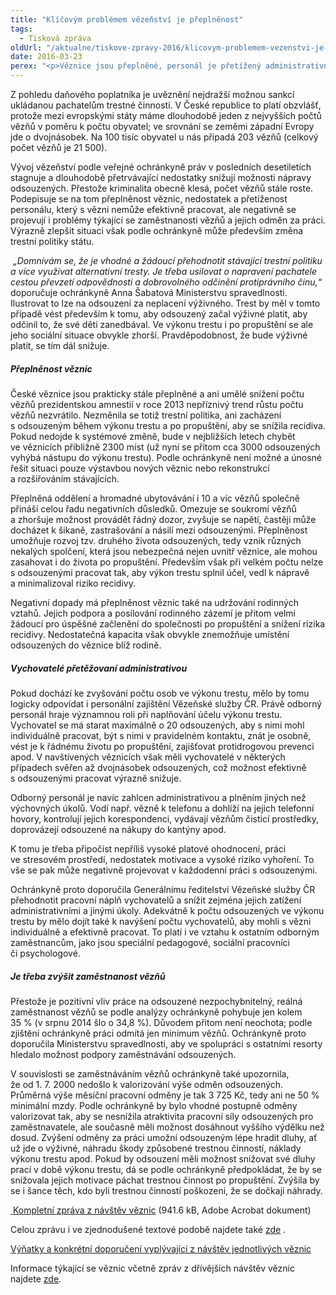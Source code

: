 ```yaml
---
title: "Klíčovým problémem vězeňství je přeplněnost"
tags:
  - Tisková zpráva
oldUrl: "/aktualne/tiskove-zpravy-2016/klicovym-problemem-vezenstvi-je-preplnenost"
date: 2016-03-23
perex: "<p>Věznice jsou přeplněné, personál je přetížený administrativními úkoly a nemůže se dostatečně věnovat práci s odsouzenými. S tím pak souvisí řada dalších problémů, které ve výsledku snižují možnosti nápravy odsouzených. Takové jsou hlavní závěry návštěv veřejné ochránkyně práv ve věznicích.</p>"
---
```


<!-- imported from the old website -->

<p>Z pohledu daňového poplatníka je uvěznění nejdražší možnou sankcí ukládanou pachatelům trestné činnosti. V České republice to platí obzvlášť, protože mezi evropskými státy máme dlouhodobě jeden z nejvyšších počtů vězňů v poměru k počtu obyvatel; ve srovnání se zeměmi západní Evropy jde o dvojnásobek. Na 100 tisíc obyvatel u nás připadá 203 vězňů (celkový počet vězňů je 21 500).  </p><p>Vývoj vězeňství podle veřejné ochránkyně práv v posledních desetiletích stagnuje a dlouhodobě přetrvávající nedostatky snižují možnosti nápravy odsouzených. Přestože kriminalita obecně klesá, počet vězňů stále roste. Podepisuje se na tom přeplněnost věznic, nedostatek a přetíženost personálu, který s vězni nemůže efektivně pracovat, ale negativně se projevují i problémy týkající se zaměstnanosti vězňů a jejich odměn za práci. Výrazně zlepšit situaci však podle ochránkyně může především změna trestní politiky státu.</p><p><i> „Domnívám se, že je vhodné a žádoucí přehodnotit stávající trestní politiku a více využívat alternativní tresty. Je třeba usilovat o napravení pachatele cestou převzetí odpovědnosti a dobrovolného odčinění protiprávního činu,“</i> doporučuje ochránkyně Anna Šabatová Ministerstvu spravedlnosti. Ilustrovat to lze na odsouzení za neplacení výživného. Trest by měl v tomto případě vést především k tomu, aby odsouzený začal výživné platit, aby odčinil to, že své děti zanedbával. Ve výkonu trestu i po propuštění se ale jeho sociální situace obvykle zhorší. Pravděpodobnost, že bude výživné platit, se tím dál snižuje. </p><h5>Přeplněnost věznic</h5><p>České věznice jsou prakticky stále přeplněné a ani umělé snížení počtu vězňů prezidentskou amnestií v roce 2013 nepříznivý trend růstu počtu vězňů nezvrátilo. Nezměnila se totiž trestní politika, ani zacházení s odsouzeným během výkonu trestu a po propuštění, aby se snížila recidiva. Pokud nedojde k systémové změně, bude v nejbližších letech chybět ve věznicích přibližně 2300 míst (už nyní se přitom cca 3000 odsouzených vyhýbá nástupu do výkonu trestu). Podle ochránkyně není možné a únosné řešit situaci pouze výstavbou nových věznic nebo rekonstrukcí a rozšiřováním stávajících.</p><p>Přeplněná oddělení a hromadné ubytovávání i 10 a víc vězňů společně přináší celou řadu negativních důsledků. Omezuje se soukromí vězňů a zhoršuje možnost provádět řádný dozor, zvyšuje se napětí, častěji může docházet k šikaně, zastrašování a násilí mezi odsouzenými. Přeplněnost umožňuje rozvoj tzv. druhého života odsouzených, tedy vznik různých nekalých spolčení, která jsou nebezpečná nejen uvnitř věznice, ale mohou zasahovat i do života po propuštění. Především však při velkém počtu nelze s odsouzenými pracovat tak, aby výkon trestu splnil účel, vedl k nápravě a minimalizoval riziko recidivy.</p><p>Negativní dopady má přeplněnost věznic také na udržování rodinných vztahů. Jejich podpora a posilování rodinného zázemí je přitom velmi žádoucí pro úspěšné začlenění do společnosti po propuštění a snížení rizika recidivy. Nedostatečná kapacita však obvykle znemožňuje umístění odsouzených do věznice blíž rodině.</p><h5>Vychovatelé přetěžovaní administrativou</h5><p>Pokud dochází ke zvyšování počtu osob ve výkonu trestu, mělo by tomu logicky odpovídat i personální zajištění Vězeňské služby ČR. Právě odborný personál hraje významnou roli při naplňování účelu výkonu trestu. Vychovatel se má starat maximálně o 20 odsouzených, aby s nimi mohl individuálně pracovat, být s nimi v pravidelném kontaktu, znát je osobně, vést je k řádnému životu po propuštění, zajišťovat protidrogovou prevenci apod. V navštívených věznicích však měli vychovatelé v některých případech svěřen až dvojnásobek odsouzených, což možnost efektivně s odsouzenými pracovat výrazně snižuje. </p><p>Odborný personál je navíc zahlcen administrativou a plněním jiných než výchovných úkolů. Vodí např. vězně k telefonu a dohlíží na jejich telefonní hovory, kontrolují jejich korespondenci, vydávají vězňům čisticí prostředky, doprovázejí odsouzené na nákupy do kantýny apod.</p><p>K tomu je třeba připočíst nepříliš vysoké platové ohodnocení, práci ve stresovém prostředí, nedostatek motivace a vysoké riziko vyhoření. To vše se pak může negativně projevovat v každodenní práci s odsouzenými. </p><p>Ochránkyně proto doporučila Generálnímu ředitelství Vězeňské služby ČR přehodnotit pracovní náplň vychovatelů a snížit zejména jejich zatížení administrativními a jinými úkoly. Adekvátně k počtu odsouzených ve výkonu trestu by mělo dojít také k navýšení počtu vychovatelů, aby mohli s vězni individuálně a efektivně pracovat. To platí i ve vztahu k ostatním odborným zaměstnancům, jako jsou speciální pedagogové, sociální pracovníci či psychologové.</p><h5>Je třeba zvýšit zaměstnanost vězňů</h5><p>Přestože je pozitivní vliv práce na odsouzené nezpochybnitelný, reálná zaměstnanost vězňů se podle analýzy ochránkyně pohybuje jen kolem 35 % (v srpnu 2014 šlo o 34,8 %). Důvodem přitom není neochota; podle zjištění ochránkyně práci odmítá jen minimum vězňů. Ochránkyně proto doporučila Ministerstvu spravedlnosti, aby ve spolupráci s ostatními resorty hledalo možnost podpory zaměstnávání odsouzených. </p> <p>V souvislosti se zaměstnáváním vězňů ochránkyně také upozornila, že od 1. 7. 2000 nedošlo k valorizování výše odměn odsouzených. Průměrná výše měsíční pracovní odměny je tak 3 725 Kč, tedy ani ne 50 % minimální mzdy. Podle ochránkyně by bylo vhodné postupně odměny valorizovat tak, aby se nesnížila atraktivita pracovní síly odsouzených pro zaměstnavatele, ale současně měli možnost dosáhnout vyššího výdělku než dosud. Zvýšení odměny za práci umožní odsouzeným lépe hradit dluhy, ať už jde o výživné, náhradu škody způsobené trestnou činností, náklady výkonu trestu apod. Pokud by odsouzení měli možnost snižovat své dluhy prací v době výkonu trestu, dá se podle ochránkyně předpokládat, že by se snižovala jejich motivace páchat trestnou činnost po propuštění. Zvýšila by se i šance těch, kdo byli trestnou činností poškozeni, že se dočkají náhrady.</p><p><a title="Otevření do nového okna" href="https://www.ochrance.cz/fileadmin/user_upload/ochrana_osob/ZARIZENI/Veznice/Veznice-2016.pdf" target="_blank"><img alt="" src="https://www.ochrance.cz/typo3/ext/od_linkdesc/icons/pdf.gif" class="od_linkdesc_icon" /> Kompletní zpráva z návštěv věznic</a> (941.6 kB, Adobe Acrobat dokument)</p><p>Celou zprávu i ve zjednodušené textové podobě najdete také <a title="Otevření do nového okna" href="http://eso.ochrance.cz/Nalezene/Edit/3802" target="_blank">zde</a> <img alt="" src="https://www.ochrance.cz/typo3/ext/od_linkdesc/icons/external.gif" class="od_linkdesc_icon_external" />.</p><p><a title="Otevření do nového okna" href="http://eso.ochrance.cz/Nalezene/Edit/3762" target="_blank">Výňatky a konkrétní doporučení vyplývající z návštěv jednotlivých věznic</a> <img alt="" src="https://www.ochrance.cz/typo3/ext/od_linkdesc/icons/external.gif" class="od_linkdesc_icon_external" /></p><p>Informace týkající se věznic včetně zpráv z dřívějších návštěv věznic najdete <a href="https://www.ochrance.cz/ochrana-osob-omezenych-na-svobode/zarizeni/veznice/">zde</a>.</p>
